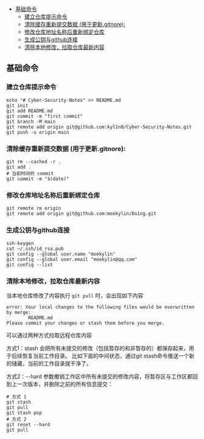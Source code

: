 - [基础命令](#基础命令)
  - [建立仓库提示命令](#建立仓库提示命令)
  - [清除缓存重新提交数据 (用于更新.gitnore):](#清除缓存重新提交数据-用于更新gitnore)
  - [修改仓库地址名称后重新绑定仓库](#修改仓库地址名称后重新绑定仓库)
  - [生成公钥与github连接](#生成公钥与github连接)
  - [清除本地修改，拉取仓库最新内容](#清除本地修改拉取仓库最新内容)

## 基础命令

### 建立仓库提示命令

```
echo "# Cyber-Security-Notes" >> README.md
git init
git add README.md
git commit -m "first commit"
git branch -M main
git remote add origin git@github.com:kyl1n0/Cyber-Security-Notes.git
git push -u origin main
```

### 清除缓存重新提交数据 (用于更新.gitnore):

```
git rm --cached -r .
git add .
# 当前时间的 commit
git commit -m "$(date)"
```

### 修改仓库地址名称后重新绑定仓库

```
git remote rm origin
git remote add origin git@github.com:moekylin/Do1ng.git
```

### 生成公钥与github连接

```
ssh-keygen
cat ~/.ssh/id_rsa.pub
git config --global user.name "moekylin"
git config --global user.email "moekylin@qq.com"
git config --list
```

### 清除本地修改，拉取仓库最新内容

当本地仓库修改了内容执行 `git pull` 时，会出现如下内容

```
error: Your local changes to the following files would be overwritten by merge:
        README.md
Please commit your changes or stash them before you merge.
```

可以通过两种方式拉取远程仓库内容

方式1：stash 会把所有未提交的修改（包括暂存的和非暂存的）都保存起来，用于后续恢复当前工作目录。
比如下面的中间状态，通过git stash命令推送一个新的储藏，当前的工作目录就干净了。

方式2：--hard 参数撤销工作区中所有未提交的修改内容，将暂存区与工作区都回到上一次版本，并删除之前的所有信息提交：

```
# 方式 1
git stash
git pull
git stash pop
# 方式 2
git reset --hard
git pull
```